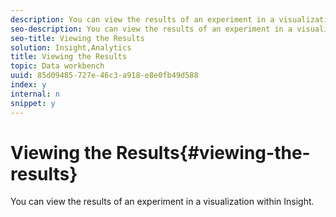 ```yaml
---
description: You can view the results of an experiment in a visualization within Insight.
seo-description: You can view the results of an experiment in a visualization within Insight.
seo-title: Viewing the Results
solution: Insight,Analytics
title: Viewing the Results
topic: Data workbench
uuid: 85d09485-727e-46c3-a918-e8e0fb49d588
index: y
internal: n
snippet: y
---
```


# Viewing the Results{#viewing-the-results}

You can view the results of an experiment in a visualization within Insight.

